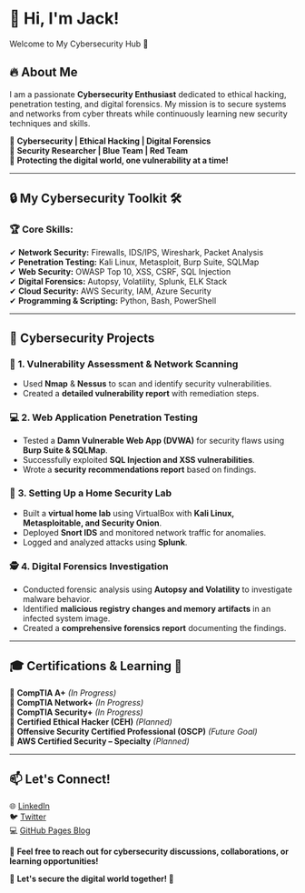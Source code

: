 # 🚀 Hi, I'm **Jack**! 
Welcome to My Cybersecurity Hub 👋

## 🔥 About Me
I am a passionate **Cybersecurity Enthusiast** dedicated to ethical hacking, penetration testing, and digital forensics. My mission is to secure systems and networks from cyber threats while continuously learning new security techniques and skills. 

🔹 **Cybersecurity | Ethical Hacking | Digital Forensics**  
🔹 **Security Researcher | Blue Team | Red Team**  
🔹 **Protecting the digital world, one vulnerability at a time!**  

---

## 🔒 My Cybersecurity Toolkit 🛠️

### 🏆 **Core Skills:**
✔ **Network Security:** Firewalls, IDS/IPS, Wireshark, Packet Analysis  
✔ **Penetration Testing:** Kali Linux, Metasploit, Burp Suite, SQLMap  
✔ **Web Security:** OWASP Top 10, XSS, CSRF, SQL Injection  
✔ **Digital Forensics:** Autopsy, Volatility, Splunk, ELK Stack  
✔ **Cloud Security:** AWS Security, IAM, Azure Security  
✔ **Programming & Scripting:** Python, Bash, PowerShell  

---

## 🚀 Cybersecurity Projects
### 🔎 **1. Vulnerability Assessment & Network Scanning**
- Used **Nmap** & **Nessus** to scan and identify security vulnerabilities.  
- Created a **detailed vulnerability report** with remediation steps.  

### 💻 **2. Web Application Penetration Testing**
- Tested a **Damn Vulnerable Web App (DVWA)** for security flaws using **Burp Suite & SQLMap**.  
- Successfully exploited **SQL Injection and XSS vulnerabilities**.  
- Wrote a **security recommendations report** based on findings.  

### 🏡 **3. Setting Up a Home Security Lab**
- Built a **virtual home lab** using VirtualBox with **Kali Linux, Metasploitable, and Security Onion**.  
- Deployed **Snort IDS** and monitored network traffic for anomalies.  
- Logged and analyzed attacks using **Splunk**.  

### 🕵️ **4. Digital Forensics Investigation**
- Conducted forensic analysis using **Autopsy and Volatility** to investigate malware behavior.  
- Identified **malicious registry changes and memory artifacts** in an infected system image.  
- Created a **comprehensive forensics report** documenting the findings.  

---

## 🎓 Certifications & Learning 📜
📖 **CompTIA A+** *(In Progress)*  
📖 **CompTIA Network+** *(In Progress)*  
📖 **CompTIA Security+** *(In Progress)*  
📖 **Certified Ethical Hacker (CEH)** *(Planned)*  
📖 **Offensive Security Certified Professional (OSCP)** *(Future Goal)*  
📖 **AWS Certified Security – Specialty** *(Planned)*  

---

## 📫 Let's Connect!
🌐 [LinkedIn](https://www.linkedin.com/in/jackdiamond09/)  
🐦 [Twitter](https://x.com/Po1ar__)   
💻 [GitHub Pages Blog](https://bytepo1arbear.github.io/cybersecurityblog/)

💬 **Feel free to reach out for cybersecurity discussions, collaborations, or learning opportunities!**

🚀 **Let's secure the digital world together! 🔐**
